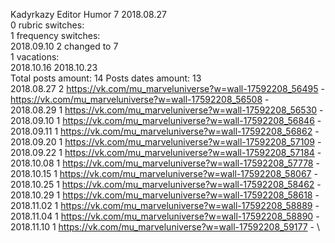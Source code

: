 Kadyrkazy	Editor Humor 7 2018.08.27\
0 rubric switches:\
1 frequency switches:\
2018.09.10 2 changed to 7 \
1 vacations:\
2018.10.16 2018.10.23 \
Total posts amount: 14	Posts dates amount: 13\
2018.08.27 2 https://vk.com/mu_marveluniverse?w=wall-17592208_56495 - https://vk.com/mu_marveluniverse?w=wall-17592208_56508 - \
2018.08.29 1 https://vk.com/mu_marveluniverse?w=wall-17592208_56530 - \
2018.09.10 1 https://vk.com/mu_marveluniverse?w=wall-17592208_56846 - \
2018.09.11 1 https://vk.com/mu_marveluniverse?w=wall-17592208_56862 - \
2018.09.20 1 https://vk.com/mu_marveluniverse?w=wall-17592208_57109 - \
2018.09.22 1 https://vk.com/mu_marveluniverse?w=wall-17592208_57184 - \
2018.10.08 1 https://vk.com/mu_marveluniverse?w=wall-17592208_57778 - \
2018.10.15 1 https://vk.com/mu_marveluniverse?w=wall-17592208_58067 - \
2018.10.25 1 https://vk.com/mu_marveluniverse?w=wall-17592208_58462 - \
2018.10.29 1 https://vk.com/mu_marveluniverse?w=wall-17592208_58618 - \
2018.11.02 1 https://vk.com/mu_marveluniverse?w=wall-17592208_58889 - \
2018.11.04 1 https://vk.com/mu_marveluniverse?w=wall-17592208_58890 - \
2018.11.10 1 https://vk.com/mu_marveluniverse?w=wall-17592208_59177 - \
